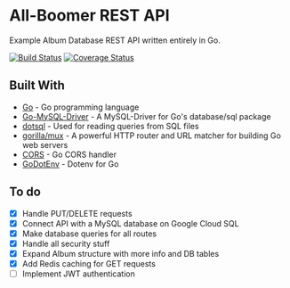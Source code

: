 # All-Boomer REST API

Example Album Database REST API written entirely in Go.

[![Build Status](https://travis-ci.com/peterdotw/alboomerapi.svg?branch=master)](https://travis-ci.com/peterdotw/alboomerapi)
[![Coverage Status](https://coveralls.io/repos/github/peterdotw/alboomerapi/badge.svg?branch=master)](https://coveralls.io/github/peterdotw/alboomerapi?branch=master)

## Built With

- [Go](https://golang.org/) - Go programming language
- [Go-MySQL-Driver](github.com/go-sql-driver/mysql) - A MySQL-Driver for Go's database/sql package
- [dotsql](https://github.com/gchaincl/dotsql) - Used for reading queries from SQL files
- [gorilla/mux](https://github.com/gorilla/mux) - A powerful HTTP router and URL matcher for building Go web servers
- [CORS](https://github.com/rs/cors) - Go CORS handler
- [GoDotEnv](https://github.com/joho/godotenv) - Dotenv for Go

## To do

- [x] Handle PUT/DELETE requests
- [x] Connect API with a MySQL database on Google Cloud SQL
- [x] Make database queries for all routes
- [x] Handle all security stuff
- [x] Expand Album structure with more info and DB tables
- [x] Add Redis caching for GET requests
- [ ] Implement JWT authentication
